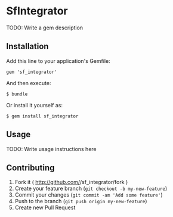 # SfIntegrator

TODO: Write a gem description

## Installation

Add this line to your application's Gemfile:

    gem 'sf_integrator'

And then execute:

    $ bundle

Or install it yourself as:

    $ gem install sf_integrator

## Usage

TODO: Write usage instructions here

## Contributing

1. Fork it ( http://github.com/<my-github-username>/sf_integrator/fork )
2. Create your feature branch (`git checkout -b my-new-feature`)
3. Commit your changes (`git commit -am 'Add some feature'`)
4. Push to the branch (`git push origin my-new-feature`)
5. Create new Pull Request

